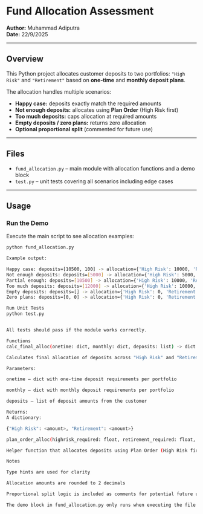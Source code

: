 # Fund Allocation Assessment

**Author:** Muhammad Adiputra  
**Date:** 22/9/2025  

---

## Overview
This Python project allocates customer deposits to two portfolios: `"High Risk"` and `"Retirement"` based on **one-time** and **monthly deposit plans**.  

The allocation handles multiple scenarios:
- **Happy case:** deposits exactly match the required amounts  
- **Not enough deposits:** allocates using **Plan Order** (High Risk first)  
- **Too much deposits:** caps allocation at required amounts  
- **Empty deposits / zero plans:** returns zero allocation  
- **Optional proportional split** (commented for future use)  

---

## Files
- `fund_allocation.py` – main module with allocation functions and a demo block  
- `test.py` – unit tests covering all scenarios including edge cases  

---

## Usage

### Run the Demo
Execute the main script to see allocation examples:

```bash
python fund_allocation.py

Example output:

Happy case: deposits=[10500, 100] -> allocation={'High Risk': 10000, 'Retirement': 600}
Not enough deposits: deposits=[5000] -> allocation={'High Risk': 5000, 'Retirement': 0}
Partial enough: deposits=[10500] -> allocation={'High Risk': 10000, 'Retirement': 500}
Too much deposits: deposits=[12000] -> allocation={'High Risk': 10000, 'Retirement': 600}
Empty deposits: deposits=[] -> allocation={'High Risk': 0, 'Retirement': 0}
Zero plans: deposits=[0, 0] -> allocation={'High Risk': 0, 'Retirement': 0}

Run Unit Tests
python test.py


All tests should pass if the module works correctly.

Functions
calc_final_alloc(onetime: dict, monthly: dict, deposits: list) -> dict

Calculates final allocation of deposits across "High Risk" and "Retirement" portfolios.

Parameters:

onetime – dict with one-time deposit requirements per portfolio

monthly – dict with monthly deposit requirements per portfolio

deposits – list of deposit amounts from the customer

Returns:
A dictionary:

{"High Risk": <amount>, "Retirement": <amount>}

plan_order_alloc(highrisk_required: float, retirement_required: float, deposits: float) -> dict

Helper function that allocates deposits using Plan Order (High Risk first, then Retirement)

Notes

Type hints are used for clarity

Allocation amounts are rounded to 2 decimals

Proportional split logic is included as comments for potential future use

The demo block in fund_allocation.py only runs when executing the file directly